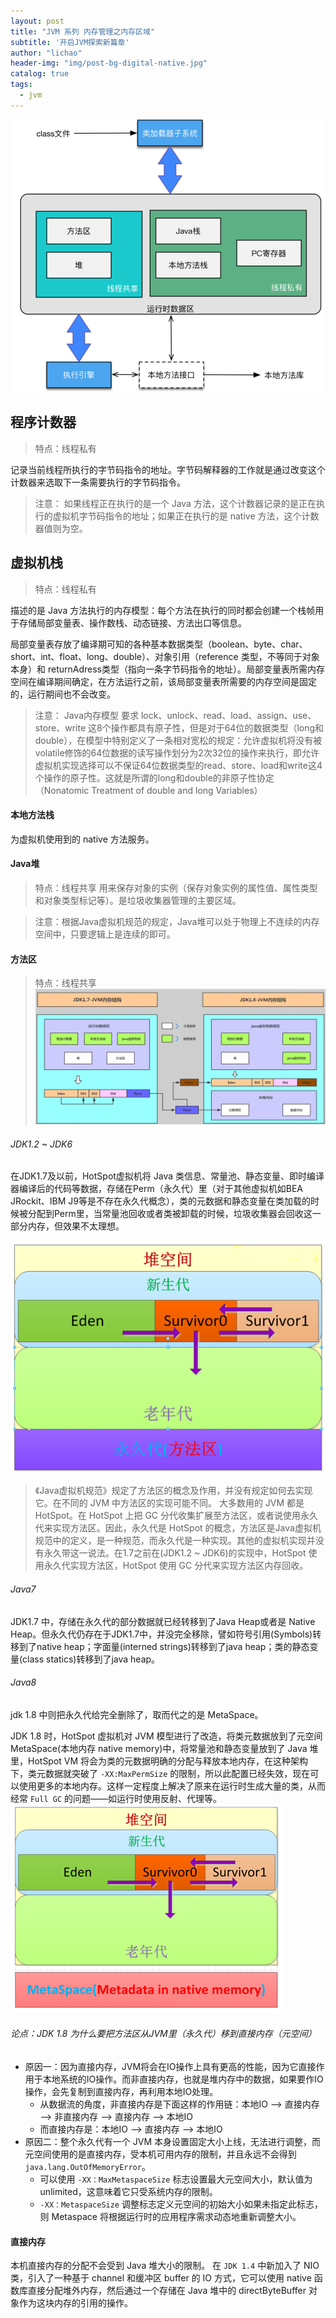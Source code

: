 ```yaml
---
layout: post
title: "JVM 系列 内存管理之内存区域"
subtitle: '开启JVM探索新篇章'
author: "lichao"
header-img: "img/post-bg-digital-native.jpg"
catalog: true
tags:
  - jvm
---
```



![存储概览](/img/jvm/11.png)

## 程序计数器
>  特点：线程私有

记录当前线程所执行的字节码指令的地址。字节码解释器的工作就是通过改变这个计数器来选取下一条需要执行的字节码指令。

> 注意： 如果线程正在执行的是一个 Java 方法，这个计数器记录的是正在执行的虚拟机字节码指令的地址；如果正在执行的是 native 方法，这个计数器值则为空。

## 虚拟机栈
> 特点：线程私有

描述的是 Java 方法执行的内存模型：每个方法在执行的同时都会创建一个栈帧用于存储局部变量表、操作数栈、动态链接、方法出口等信息。

局部变量表存放了编译期可知的各种基本数据类型（boolean、byte、char、short、int、float、long、double）、对象引用（reference 类型，不等同于对象本身）和 returnAdress类型（指向一条字节码指令的地址）。局部变量表所需内存空间在编译期间确定，在方法运行之前，该局部变量表所需要的内存空间是固定的，运行期间也不会改变。

> 注意： Java内存模型 要求 lock、unlock、read、load、assign、use、store、write 这8个操作都具有原子性，但是对于64位的数据类型（long和double），在模型中特别定义了一条相对宽松的规定：允许虚拟机将没有被volatile修饰的64位数据的读写操作划分为2次32位的操作来执行，即允许虚拟机实现选择可以不保证64位数据类型的read、store、load和write这4个操作的原子性。这就是所谓的long和double的非原子性协定（Nonatomic Treatment of double and long Variables）

#### 本地方法栈
为虚拟机使用到的 native 方法服务。

#### Java堆
> 特点：线程共享
用来保存对象的实例（保存对象实例的属性值、属性类型和对象类型标记等）。是垃圾收集器管理的主要区域。

> 注意：根据Java虚拟机规范的规定，Java堆可以处于物理上不连续的内存空间中，只要逻辑上是连续的即可。

#### 方法区
> 特点：线程共享
![存储概览](/img/jvm/14.png)

###### JDK1.2 ~ JDK6
在JDK1.7及以前，HotSpot虚拟机将 Java 类信息、常量池、静态变量、即时编译器编译后的代码等数据，存储在Perm（永久代）里（对于其他虚拟机如BEA JRockit、IBM J9等是不存在永久代概念），类的元数据和静态变量在类加载的时候被分配到Perm里，当常量池回收或者类被卸载的时候，垃圾收集器会回收这一部分内存，但效果不太理想。

![存储概览](/img/jvm/12.png)


> 《Java虚拟机规范》规定了方法区的概念及作用，并没有规定如何去实现它。在不同的 JVM 中方法区的实现可能不同。 大多数用的 JVM 都是 HotSpot。在 HotSpot 上把 GC 分代收集扩展至方法区，或者说使用永久代来实现方法区。因此，永久代是 HotSpot 的概念，方法区是Java虚拟机规范中的定义，是一种规范，而永久代是一种实现。其他的虚拟机实现并没有永久带这一说法。在1.7之前在(JDK1.2 ~ JDK6)的实现中，HotSpot 使用永久代实现方法区，HotSpot 使用 GC 分代来实现方法区内存回收。

###### Java7
JDK1.7 中，存储在永久代的部分数据就已经转移到了Java Heap或者是 Native Heap。但永久代仍存在于JDK1.7中，并没完全移除，譬如符号引用(Symbols)转移到了native heap；字面量(interned strings)转移到了java heap；类的静态变量(class statics)转移到了java heap。
###### Java8
jdk 1.8 中则把永久代给完全删除了，取而代之的是 MetaSpace。

JDK 1.8 时，HotSpot 虚拟机对 JVM 模型进行了改造，将类元数据放到了元空间 MetaSpace(本地内存 native memory)中，将常量池和静态变量放到了 Java 堆里，HotSpot VM 将会为类的元数据明确的分配与释放本地内存，在这种架构下，类元数据就突破了 ```-XX:MaxPermSize``` 的限制，所以此配置已经失效，现在可以使用更多的本地内存。这样一定程度上解决了原来在运行时生成大量的类，从而经常 ```Full GC``` 的问题——如运行时使用反射、代理等。
![存储概览](/img/jvm/13.png)

###### 论点：JDK 1.8 为什么要把方法区从JVM里（永久代）移到直接内存（元空间）

* 原因一：因为直接内存，JVM将会在IO操作上具有更高的性能，因为它直接作用于本地系统的IO操作。而非直接内存，也就是堆内存中的数据，如果要作IO操作，会先复制到直接内存，再利用本地IO处理。
    * 从数据流的角度，非直接内存是下面这样的作用链：本地IO --> 直接内存 --> 非直接内存 --> 直接内存 --> 本地IO
    * 而直接内存是：本地IO --> 直接内存 --> 本地IO
* 原因二：整个永久代有一个 JVM 本身设置固定大小上线，无法进行调整，而元空间使用的是直接内存，受本机可用内存的限制，并且永远不会得到 ```java.lang.OutOfMemoryError```。
    * 可以使用 ```-XX：MaxMetaspaceSize``` 标志设置最大元空间大小，默认值为 unlimited，这意味着它只受系统内存的限制。
    * ```-XX：MetaspaceSize``` 调整标志定义元空间的初始大小如果未指定此标志，则 Metaspace 将根据运行时的应用程序需求动态地重新调整大小。

#### 直接内存
本机直接内存的分配不会受到 Java 堆大小的限制。 
在 ```JDK 1.4``` 中新加入了 NIO 类，引入了一种基于 channel 和缓冲区 buffer 的 IO 方式，它可以使用 native 函数库直接分配堆外内存，然后通过一个存储在 Java 堆中的 directByteBuffer 对象作为这块内存的引用的操作。